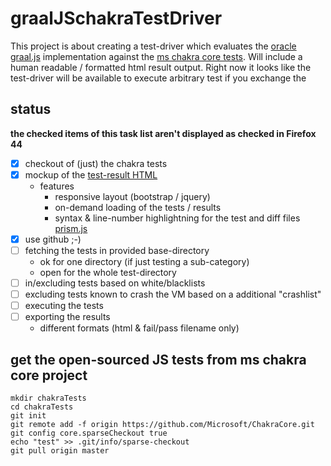 # graalJSchakraTestDriver
This project is about creating a test-driver which evaluates the [oracle graal.js](http://www.oracle.com/technetwork/oracle-labs/program-languages/overview/index.html) implementation against the [ms chakra core tests](https://github.com/Microsoft/ChakraCore).
Will include a human readable / formatted html result output.
Right now it looks like the test-driver will be available to execute arbitrary test if you exchange the 

## status
**the checked items of this task list aren't displayed as checked in Firefox 44**
- [x] checkout of (just) the chakra tests
- [x] mockup of the [test-result HTML](https://rawgit.com/dmnk/graalJSchakraTestDriver/master/data/resultExample.html)
  - features
    - responsive layout (bootstrap / jquery)
    - on-demand loading of the tests / results
    - syntax & line-number highlightning for the test and diff files [prism.js](http://prismjs.com/download.html)
- [x] use github ;-)
- [ ] fetching the tests in provided base-directory
	- ok for one directory (if just testing a sub-category)
	- open for the whole test-directory  
- [ ] in/excluding tests based on white/blacklists
- [ ] excluding tests known to crash the VM based on a additional "crashlist"
- [ ] executing the tests
- [ ] exporting the results
  - different formats (html & fail/pass filename only)
  
## get the open-sourced JS tests from ms chakra core project
```
mkdir chakraTests
cd chakraTests
git init
git remote add -f origin https://github.com/Microsoft/ChakraCore.git
git config core.sparseCheckout true
echo "test" >> .git/info/sparse-checkout
git pull origin master
```

